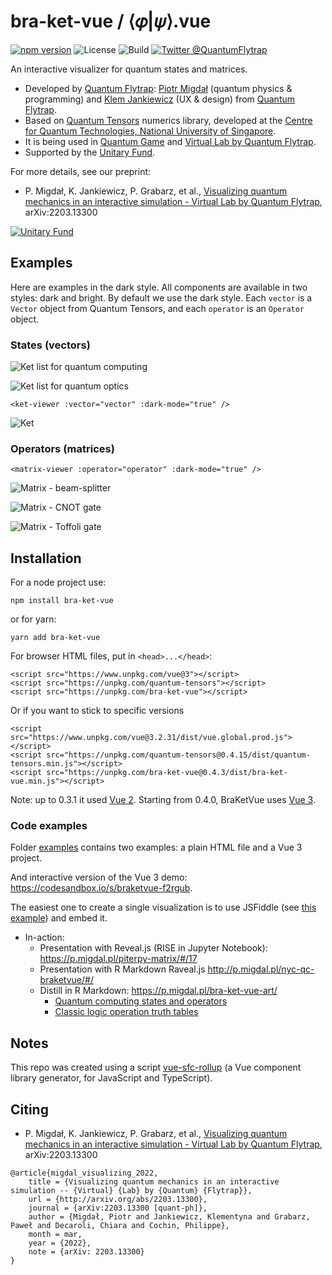 # bra-ket-vue / ⟨𝜑|𝜓⟩.vue

[![npm version](https://badge.fury.io/js/bra-ket-vue.svg)](https://badge.fury.io/js/bra-ket-vue)
![License](https://img.shields.io/npm/l/bra-ket-vue)
![Build](https://github.com/Quantum-Flytrap/bra-ket-vue/actions/workflows/build_lint.yml/badge.svg)
[![Twitter @QuantumFlytrap](https://img.shields.io/twitter/follow/QuantumFlytrap)](https://twitter.com/QuantumFlytrap)

An interactive visualizer for quantum states and matrices.

* Developed by [Quantum Flytrap](https://quantumflytrap.com): [Piotr Migdał](https://p.migdal.pl/) (quantum physics & programming) and [Klem Jankiewicz](http://jankiewiczstudio.com/) (UX & design) from [Quantum Flytrap](https://quantumflytrap.com/).
* Based on [Quantum Tensors](https://www.npmjs.com/package/quantum-tensors) numerics library, developed at the [Centre for Quantum Technologies, National University of Singapore](https://www.quantumlah.org/).
* It is being used in [Quantum Game](https://quantumgame.io) and [Virtual Lab by Quantum Flytrap](https://quantumflytrap.com/).
* Supported by the [Unitary Fund](https://unitary.fund/).

For more details, see our preprint:

- P. Migdał, K. Jankiewicz, P. Grabarz, et al., [Visualizing quantum mechanics in an interactive simulation - Virtual Lab by Quantum Flytrap](https://arxiv.org/abs/2203.13300), arXiv:2203.13300

[![Unitary Fund](https://img.shields.io/badge/Supported%20By-UNITARY%20FUND-brightgreen.svg?style=for-the-badge)](http://unitary.fund)

## Examples

Here are examples in the dark style. All components are available in two styles: dark and bright.
By default we use the dark style.
Each `vector` is a `Vector` object from Quantum Tensors, and each `operator` is an `Operator` object.

### States (vectors)

![Ket list for quantum computing](imgs/quantum_computing.png)

![Ket list for quantum optics](imgs/ket_list.png)

```{html}
<ket-viewer :vector="vector" :dark-mode="true" />
```

![Ket](imgs/ket.gif)

### Operators (matrices)

```{html}
<matrix-viewer :operator="operator" :dark-mode="true" />
```

![Matrix - beam-splitter](imgs/beam_splitter.png)

![Matrix - CNOT gate](imgs/cnot_gate.png)

![Matrix - Toffoli gate](imgs/toffoli.gif)

## Installation

For a node project use:

```{bash}
npm install bra-ket-vue
```

or for yarn:

```{bash}
yarn add bra-ket-vue
```

For browser HTML files, put in `<head>...</head>`:

```{html}
<script src="https://www.unpkg.com/vue@3"></script>
<script src="https://unpkg.com/quantum-tensors"></script>
<script src="https://unpkg.com/bra-ket-vue"></script>
```

Or if you want to stick to specific versions

```{html}
<script src="https://www.unpkg.com/vue@3.2.31/dist/vue.global.prod.js"></script>
<script src="https://unpkg.com/quantum-tensors@0.4.15/dist/quantum-tensors.min.js"></script>
<script src="https://unpkg.com/bra-ket-vue@0.4.3/dist/bra-ket-vue.min.js"></script>
```

Note: up to 0.3.1 it used [Vue 2](https://v2.vuejs.org/). Starting from 0.4.0, BraKetVue uses [Vue 3](https://vuejs.org/).

### Code examples

Folder [examples](./examples/) contains two examples: a plain HTML file and a Vue 3 project.

And interactive version of the Vue 3 demo: <https://codesandbox.io/s/braketvue-f2rgub>.

The easiest one to create a single visualization is to use JSFiddle (see [this example](https://jsfiddle.net/stared/m8gzp4n2/)) and embed it.

* In-action:
  * Presentation with Reveal.js (RISE in Jupyter Notebook): <https://p.migdal.pl/piterpy-matrix/#/17>
  * Presentation with R Markdown Raveal.js <http://p.migdal.pl/nyc-qc-braketvue/#/>
  * Distill in R Markdown: <https://p.migdal.pl/bra-ket-vue-art/>
    * [Quantum computing states and operators](https://p.migdal.pl/bra-ket-vue-art/ket.html)
    * [Classic logic operation truth tables](https://p.migdal.pl/bra-ket-vue-art/logic_operations.html)


## Notes

This repo was created using a script [vue-sfc-rollup](https://www.npmjs.com/package/vue-sfc-rollup)  (a Vue component library generator, for JavaScript and TypeScript).

## Citing

- P. Migdał, K. Jankiewicz, P. Grabarz, et al., [Visualizing quantum mechanics in an interactive simulation - Virtual Lab by Quantum Flytrap](https://arxiv.org/abs/2203.13300), arXiv:2203.13300

```
@article{migdal_visualizing_2022,
	title = {Visualizing quantum mechanics in an interactive simulation -- {Virtual} {Lab} by {Quantum} {Flytrap}},
	url = {http://arxiv.org/abs/2203.13300},
	journal = {arXiv:2203.13300 [quant-ph]},
	author = {Migdał, Piotr and Jankiewicz, Klementyna and Grabarz, Paweł and Decaroli, Chiara and Cochin, Philippe},
	month = mar,
	year = {2022},
	note = {arXiv: 2203.13300}
}
```
